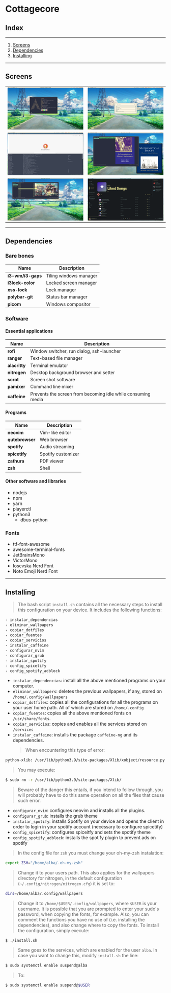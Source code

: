 # Cottagecore

## Index

---

1. [Screens](#screens)
2. [Dependencies](#dependencies)
3. [Installing](#installing)

---

## Screens

|                                                            |                                                    |
| ---------------------------------------------------------- | -------------------------------------------------- |
| ![Example](screens/home_screen.png?raw=true "Homepage")    | ![Example](screens/rofi.png?raw=true "Rofi")       |
| ![Example](screens/qutebrowser.png?raw=true "Qutebrowser") | ![Example](screens/ranger_1.png?raw=true "Ranger") |
| ![Example](screens/ranger_2.png?raw=true "Ranger")         | ![Example](screens/spotify.png?raw=true "Spotify") |

---

## Dependencies

### Bare bones

| Name              | Description            |
| ----------------- | ---------------------- |
| **i3-wm/i3-gaps** | Tiling windows manager |
| **i3lock-color**  | Locked screen manager  |
| **xss-lock**      | Lock manager           |
| **polybar-git**   | Status bar manager     |
| **picom**         | Windows compositor     |

### Software

#### Essential applications

| Name          | Description                                                  |
| ------------- | ------------------------------------------------------------ |
| **rofi**      | Window switcher, run dialog, ssh-launcher                    |
| **ranger**    | Text-based file manager                                      |
| **alacritty** | Terminal emulator                                            |
| **nitrogen**  | Desktop background browser and setter                        |
| **scrot**     | Screen shot software                                         |
| **pamixer**   | Command line mixer                                           |
| **caffeine**  | Prevents the screen from becoming idle while consuming media |

#### Programs

| Name            | Description        |
| --------------- | ------------------ |
| **neovim**      | Vim-like editor    |
| **qutebrowser** | Web browser        |
| **spotify**     | Audio streaming    |
| **spicetify**   | Spotify customizer |
| **zathura**     | PDF viewer         |
| **zsh**         | Shell              |

#### Other software and libraries

- nodejs
- npm
- yarn
- playerctl
- python3
  - dbus-python

### Fonts

- ttf-font-awesome
- awesome-terminal-fonts
- JetBrainsMono
- VictorMono
- Iosevska Nerd Font
- Noto Emoji Nerd Font

---

## Installing

> The bash script `install.sh` contains all the necessary steps to install this configuration on your device. It includes the following functions:

```
- instalar_dependencias
- eliminar_wallpapers
- copiar_dotfiles
- copiar_fuentes
- copiar_servicios
- instalar_caffeine
- configurar_nvim
- configurar_grub
- instalar_spotify
- config_spicetify
- config_spotify_adblock
```

- `instalar_dependencias`: install all the above mentioned programs on your computer.
- `eliminar_wallpapers`: deletes the previous wallpapers, if any, stored on `/home/.config/wallpapers`
- `copiar_dotfiles`: copies all the configurations for all the programs on your user home path. All of which are stored on `/home/.config`
- `copiar_fuentes`: copies all the above mentioned fonts on `/usr/share/fonts`.
- `copiar_servicios`: copies and enables all the services stored on `/services`
- `instalar_caffeine`: installs the package `caffeine-ng` and its dependencies.
  > When encountering this type of error:

```bash
python-xlib: /usr/lib/python3.9/site-packages/Xlib/xobject/resource.py
```

> You may execute:

```bash
$ sudo rm -r /usr/lib/python3.9/site-packages/Xlib/
```

> Beware of the danger this entails, if you intend to follow through, you will probably have to do this same operation on all the files that cause such error.

- `configurar_nvim`: configures neovim and installs all the plugins.
- `configurar_grub`: installs the grub theme
- `instalar_spotify`: installs Spotify on your device and opens the client in order to login in your spotify account (necessary to configure spicetify)
- `config_spicetify`: configures spiceitfy and sets the spotify theme
- `config_spotify_adblock`: installs the spotify plugin to prevent ads on spotify

> In the config file for `zsh` you must change your oh-my-zsh instalation:

```bash
export ZSH="/home/alba/.oh-my-zsh"
```

> Change it to your users path. This also applies for the wallpapers directory for nitrogen, in the default configuration (`~/.config/nitrogen/nitrogen.cfg`) it is set to:

```bash
dirs=/home/alba/.config/wallpapers
```

> Change it to `/home/$USER/.config/wallpapers`, where `$USER` is your username.
> It is possible that you are prompted to enter your sudo's password, when copying the fonts, for example.
> Also, you can comment the functions you have no use of (i.e. installing the dependencies), and also change where to copy the fonts.
> To install the configuration, simply execute:

```bash
$ ./install.sh
```

> Same goes to the services, which are enabled for the user `alba`. In case you want to change this, modify `install.sh` the line:

```bash
$ sudo systemctl enable suspend@alba
```

> To:

```bash
$ sudo systemctl enable suspend@$USER
```
